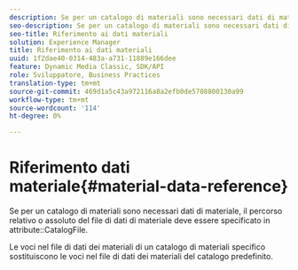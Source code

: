 ```yaml
---
description: Se per un catalogo di materiali sono necessari dati di materiale, il percorso relativo o assoluto del file di dati di materiale deve essere specificato nell'attributo CatalogFile.
seo-description: Se per un catalogo di materiali sono necessari dati di materiale, il percorso relativo o assoluto del file di dati di materiale deve essere specificato nell'attributo CatalogFile.
seo-title: Riferimento ai dati materiali
solution: Experience Manager
title: Riferimento ai dati materiali
uuid: 1f2dae40-0314-483a-a731-11889e166dee
feature: Dynamic Media Classic, SDK/API
role: Sviluppatore, Business Practices
translation-type: tm+mt
source-git-commit: 469d1a5c43a972116a8a2efb0de5708800130a99
workflow-type: tm+mt
source-wordcount: '114'
ht-degree: 0%

---
```



# Riferimento dati materiale{#material-data-reference}

Se per un catalogo di materiali sono necessari dati di materiale, il percorso relativo o assoluto del file di dati di materiale deve essere specificato in attribute::CatalogFile.

Le voci nel file di dati dei materiali di un catalogo di materiali specifico sostituiscono le voci nel file di dati dei materiali del catalogo predefinito.
